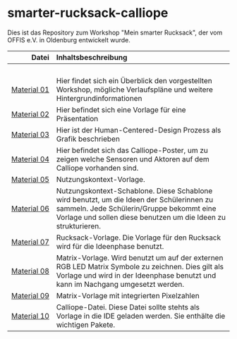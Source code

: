 # smarter-rucksack-calliope

Dies ist das Repository zum Workshop "Mein smarter Rucksack", der vom OFFIS e.V. in Oldenburg entwickelt wurde.


| Datei | Inhaltsbeschreibung |
| ------------: | :-------------- |
|<img width=250/> | <img width=500/> |
| [Material 01](/Material_01_Workshopbeschreibung_v2.0.pdf) |Hier findet sich ein Überblick den vorgestellten Workshop, mögliche Verlaufspläne und weitere Hintergrundinformationen |
| [Material 02](/Material_02_Vorlage_Präsentation.pptx) |Hier befindet sich eine Vorlage für eine Präsentation |
| [Material 03](/Material_03_HCD-Prozess.pdf) | Hier ist der Human-Centered-Design Prozess als Grafik beschrieben |
| [Material 04](/Material_04_Calliope_Poster.pdf) |Hier befindet sich das Calliope-Poster, um zu zeigen welche Sensoren und Aktoren auf dem Calliope vorhanden sind.|
| [Material 05](/Material_05_Nutzungskontext_Rucksack.pdf) |Nutzungskontext-Vorlage.|
| [Material 06](/Material_06_NutzungskontextSchablone_Rucksack.pdf) |Nutzungskontext-Schablone. Diese Schablone wird benutzt, um die Ideen der Schülerinnen zu sammeln. Jede Schülerin/Gruppe bekommt eine Vorlage und sollen diese benutzen um die Ideen zu strukturieren. |
| [Material 07](/Material_07_Rucksack_Vorlage.pdf) |Rucksack-Vorlage. Die Vorlage für den Rucksack wird für die Ideenphase benutzt. |
| [Material 08](/Material_08_Matrix_Vorlage.pdf) | Matrix-Vorlage. Wird benutzt um auf der externen RGB LED Matrix Symbole zu zeichnen. Dies gilt als Vorlage und wird in der Ideenphase benutzt und kann im Nachgang umgesetzt werden.|
| [Material 09](/Material_09_Matrix_Vorlage2.pdf) |Matrix-Vorlage mit integrierten Pixelzahlen|
| [Material 10](/Material_10_Calliope_Datei.hex) | Calliope-Datei. Diese Datei sollte stehts als Vorlage in die IDE geladen werden. Sie enthälte die wichtigen Pakete. |
